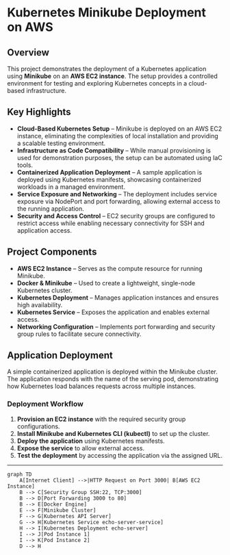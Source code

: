 # Kubernetes Minikube Deployment on AWS

## Overview
This project demonstrates the deployment of a Kubernetes application using **Minikube** on an **AWS EC2 instance**. The setup provides a controlled environment for testing and exploring Kubernetes concepts in a cloud-based infrastructure.

## Key Highlights
- **Cloud-Based Kubernetes Setup** – Minikube is deployed on an AWS EC2 instance, eliminating the complexities of local installation and providing a scalable testing environment.
- **Infrastructure as Code Compatibility** – While manual provisioning is used for demonstration purposes, the setup can be automated using IaC tools.
- **Containerized Application Deployment** – A sample application is deployed using Kubernetes manifests, showcasing containerized workloads in a managed environment.
- **Service Exposure and Networking** – The deployment includes service exposure via NodePort and port forwarding, allowing external access to the running application.
- **Security and Access Control** – EC2 security groups are configured to restrict access while enabling necessary connectivity for SSH and application access.

## Project Components
- **AWS EC2 Instance** – Serves as the compute resource for running Minikube.
- **Docker & Minikube** – Used to create a lightweight, single-node Kubernetes cluster.
- **Kubernetes Deployment** – Manages application instances and ensures high availability.
- **Kubernetes Service** – Exposes the application and enables external access.
- **Networking Configuration** – Implements port forwarding and security group rules to facilitate secure connectivity.

## Application Deployment
A simple containerized application is deployed within the Minikube cluster. The application responds with the name of the serving pod, demonstrating how Kubernetes load balances requests across multiple instances.

### Deployment Workflow
1. **Provision an EC2 instance** with the required security group configurations.
2. **Install Minikube and Kubernetes CLI (kubectl)** to set up the cluster.
3. **Deploy the application** using Kubernetes manifests.
4. **Expose the service** to allow external access.
5. **Test the deployment** by accessing the application via the assigned URL.
---

```mermaid
graph TD
    A[Internet Client] -->|HTTP Request on Port 3000| B[AWS EC2 Instance]
    B --> C[Security Group SSH:22, TCP:3000]
    B --> D[Port Forwarding 3000 to 80]
    B --> E[Docker Engine]
    E --> F[Minikube Cluster]
    F --> G[Kubernetes API Server]
    G --> H[Kubernetes Service echo-server-service]
    H --> I[Kubernetes Deployment echo-server]
    I --> J[Pod Instance 1]
    I --> K[Pod Instance 2]
    D --> H
```
